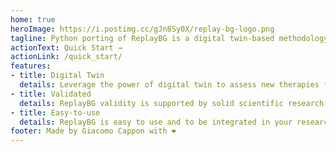 ```yaml
---
home: true
heroImage: https://i.postimg.cc/gJn8Sy0X/replay-bg-logo.png
tagline: Python porting of ReplayBG is a digital twin-based methodology to assess new strategies for type 1 diabetes management.
actionText: Quick Start →
actionLink: /quick_start/
features:
- title: Digital Twin
  details: Leverage the power of digital twin to assess new therapies for type 1 diabetes
- title: Validated
  details: ReplayBG validity is supported by solid scientific research from UNIPD
- title: Easy-to-use
  details: ReplayBG is easy to use and to be integrated in your research pipeline
footer: Made by Giacomo Cappon with ❤️
---
```

